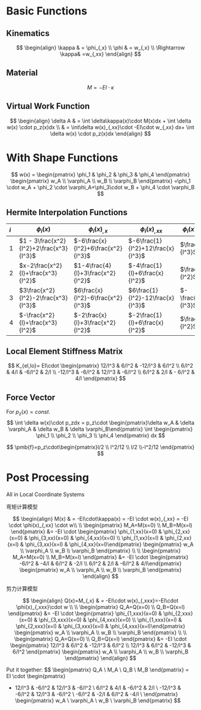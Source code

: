 # Basic Functions

## Kinematics

$$
\begin{align}
\kappa & = \phi_{,x} 
\\
\phi & = w_{,x}
\\
\Rightarrow \kappa& =w_{,xx}
\end{align}
$$

## Material

$$
M=-EI\cdot\kappa
$$

## Virtual Work Function

$$
\begin{align}
\delta A & = \int \delta\kappa(x)\cdot M(x)dx + \int \delta w(x) \cdot p_z(x)dx \\
& = \int\delta w(x)_{,xx}\cdot -EI\cdot w_{,xx} dx+ \int \delta w(x) \cdot p_z(x)dx
\end{align}
$$

# With Shape Functions

$$
w(x)
= \begin{pmatrix} \phi_1 & \phi_2 & \phi_3 & \phi_4 \end{pmatrix}
\begin{pmatrix} w_A \\ \varphi_A \\ w_B \\ \varphi_B \end{pmatrix}
=\phi_1 \cdot w_A + \phi_2 \cdot \varphi_A+\phi_3\cdot w_B + \phi_4 \cdot \varphi_B
$$

## Hermite Interpolation Functions

| $i$  | $\phi_i(x)$                             | $\phi_i(x)_{,x}$                   | $\phi_i(x)_{,xx}$                 | $\phi_i(x)_{,xxx}$ |
| :--- | --------------------------------------- | ---------------------------------- | --------------------------------- | ------------------ |
| $1$  | $1 - 3\frac{x^2}{l^2}+2\frac{x^3}{l^3}$ | $-6\frac{x}{l^2}+6\frac{x^2}{l^3}$ | $-6\frac{1}{l^2}+12\frac{x}{l^3}$ | $\frac{12}{l^3}$   |
| $2$  | $x-2\frac{x^2}{l}+\frac{x^3}{l^2}$      | $1-4\frac{4}{l}+3\frac{x^2}{l^2}$  | $-4\frac{1}{l}+6\frac{x}{l^2}$    | $\frac{6}{l^2}$    |
| $3$  | $3\frac{x^2}{l^2}-2\frac{x^3}{l^3}$     | $6\frac{x}{l^2}-6\frac{x^2}{l^3}$  | $6\frac{1}{l^2}-12\frac{x}{l^3}$  | $-\frac{12}{l^3}$  |
| $4$  | $-\frac{x^2}{l}+\frac{x^3}{l^2}$        | $-2\frac{x}{l}+3\frac{x^2}{l^2}$   | $-2\frac{1}{l}+6\frac{x}{l^2}$    | $\frac{6}{l^2}$    |

## Local Element Stiffness Matrix

$$
K_{el,lo}= EI\cdot
\begin{pmatrix} 
12/l^3 & 6/l^2 & -12/l^3 & 6/l^2 \\
6/l^2 & 4/l & -6/l^2 & 2/l \\
-12/l^3 & -6/l^2 & 12/l^3 & -6/l^2 \\
6/l^2 & 2/l & - 6/l^2 & 4/l
\end{pmatrix}
$$

## Force Vector

For $p_z(x)=const.$
$$
\int \delta w(x)\cdot p_zdx
= p_z\cdot \begin{pmatrix}\delta w_A & \delta \varphi_A & \delta w_B & \delta \varphi_B\end{pmatrix} 
\int \begin{pmatrix} \phi_1 \\ \phi_2 \\ \phi_3 \\ \phi_4 \end{pmatrix} dx
$$

$$
\pmb{f}=p_z\cdot\begin{pmatrix}l/2 \\ l^2/12 \\ l/2 \\-l^2/12 \end{pmatrix}
$$

# Post Processing

All in Local Coordinate Systems

弯矩计算模型


$$
\begin{align}
M(x) & = -EI\cdot\kappa(x) = -EI \cdot w(x)_{,xx} = -EI \cdot \phi(x)_{,xx} \cdot w\\
\\
\begin{pmatrix} M_A=M(x=0) \\ M_B=M(x=l) \end{pmatrix} 
&= -EI \cdot 
\begin{pmatrix} \phi_{1,xx}(x=0) & \phi_{2,xx}(x=0) & \phi_{3,xx}(x=0) &  \phi_{4,xx}(x=0) \\
\phi_{1,xx}(x=l) & \phi_{2,xx}(x=l) & \phi_{3,xx}(x=l) &  \phi_{4,xx}(x=l)\end{pmatrix}
\begin{pmatrix} w_A \\ \varphi_A \\ w_B \\ \varphi_B \end{pmatrix} \\
\\
\begin{pmatrix} M_A=M(x=0) \\ M_B=M(x=l) \end{pmatrix} 
&= -EI \cdot 
\begin{pmatrix} -6/l^2 & -4/l & 6/l^2 &  -2/l \\
6/l^2 & 2/l & -6/l^2 &  4/l\end{pmatrix}
\begin{pmatrix} w_A \\ \varphi_A \\ w_B \\ \varphi_B \end{pmatrix}
\end{align}
$$

剪力计算模型


$$
\begin{align}
Q(x)=M_{,x} & = -EI\cdot w(x)_{,xxx}=-EI\cdot \phi(x)_{,xxx}\cdot w \\ 
\\
\begin{pmatrix} Q_A=Q(x=0) \\ Q_B=Q(x=l) \end{pmatrix} 
&= -EI \cdot 
\begin{pmatrix} \phi_{1,xxx}(x=0) & \phi_{2,xxx}(x=0) & \phi_{3,xxx}(x=0) &  \phi_{4,xxx}(x=0) \\
\phi_{1,xxx}(x=l) & \phi_{2,xxx}(x=l) & \phi_{3,xxx}(x=l) &  \phi_{4,xxx}(x=l)\end{pmatrix}
\begin{pmatrix} w_A \\ \varphi_A \\ w_B \\ \varphi_B \end{pmatrix} \\
\\
\begin{pmatrix} Q_A=Q(x=0) \\ Q_B=Q(x=l) \end{pmatrix} 
&= -EI \cdot 
\begin{pmatrix} 12/l^3 & 6/l^2 & -12/l^3 &  6/l^2 \\
12/l^3 & 6/l^2 & -12/l^3 &  6/l^2 \end{pmatrix}
\begin{pmatrix} w_A \\ \varphi_A \\ w_B \\ \varphi_B \end{pmatrix} 
\end{align}
$$


Put it together: 
$$
\begin{pmatrix} Q_A \\ M_A \\ Q_B  \\ M_B \end{pmatrix} 
= EI \cdot 
\begin{pmatrix} 
- 12/l^3 & -6/l^2 & 12/l^3 &  -6/l^2 \\
6/l^2 & 4/l & -6/l^2 &  2/l \\
-12/l^3 & -6/l^2 & 12/l^3 & -6/l^2 \\
-6/l^2 & -2/l & 6/l^2 &  -4/l \\
\end{pmatrix}
\begin{pmatrix} w_A \\ \varphi_A \\ w_B \\ \varphi_B \end{pmatrix}
$$




